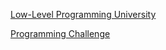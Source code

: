 [Low-Level Programming University](https://github.com/gurugio/lowlevelprogramming-university/blob/master/course.md)

[Programming Challenge](https://github.com/gurugio/lowlevelprogramming-university/blob/master/challenge.md)
